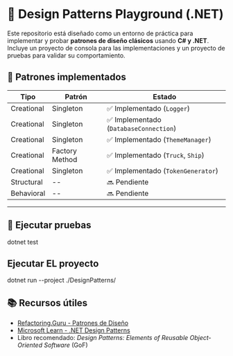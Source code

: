 # 🎯 Design Patterns Playground (.NET)

Este repositorio está diseñado como un entorno de práctica para implementar y probar **patrones de diseño clásicos** usando **C# y .NET**. Incluye un proyecto de consola para las implementaciones y un proyecto de pruebas para validar su comportamiento.




## 🧱 Patrones implementados

| Tipo         | Patrón         | Estado                                  |
|--------------|----------------|-----------------------------------------|
| Creational   | Singleton      | ✅ Implementado (`Logger`)              |
| Creational   | Singleton      | ✅ Implementado (`DatabaseConnection`)  |
| Creational   | Singleton      | ✅ Implementado (`ThemeManager`)        |
| Creational   | Factory Method | ✅ Implementado (`Truck`, `Ship`)       |
| Creational   | Singleton      | ✅ Implementado (`TokenGenerator`)        |
| Structural   | --             | 🔜 Pendiente                            |
| Behavioral   | --             | 🔜 Pendiente                            |

---

## 🧪 Ejecutar pruebas


dotnet test


## Ejecutar EL proyecto
dotnet run --project ./DesignPatterns/


## 📚 Recursos útiles

- [Refactoring.Guru - Patrones de Diseño](https://refactoring.guru/es/design-patterns)
- [Microsoft Learn - .NET Design Patterns](https://learn.microsoft.com/en-us/dotnet/architecture/modern-web-apps-azure/common-web-application-architectures#design-patterns)
- Libro recomendado: *Design Patterns: Elements of Reusable Object-Oriented Software* (GoF)

